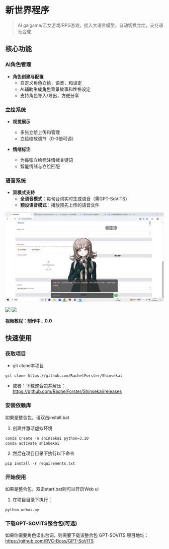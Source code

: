 # 新世界程序

> AI galgame/乙女游戏/RPG游戏，接入大语言模型，自动切换立绘，支持语音合成

## 核心功能

### AI角色管理
- **角色创建与配置**
  - 自定义角色立绘，语音，和设定
  - AI辅助生成角色背景故事和性格设定
  - 支持角色导入/导出，方便分享

### 立绘系统
- **视觉展示**
  - 多张立绘上传和管理
  - 立绘缩放调节（0-3倍可调）

- **情绪标注**
  - 为每张立绘标注情绪关键词
  - 智能情绪与立绘匹配

### 语音系统
- **双模式支持**
  - **全语音模式**：每句台词实时生成语音（需GPT-SoVITS）
  - **预设语音模式**：播放预先上传的语音文件

![Wellerman-Uri](assets/present_example.png)

[![](https://img.shields.io/badge/-完整效果展示Ⅰ-EEE?logo=bilibili)](https://www.bilibili.com/video/BV15H4y1o73x/?share_source=copy_web&vd_source=4641a345db4563ba087d0ed0ba8bdf85)
[![](https://img.shields.io/badge/-完整效果展示Ⅱ-EEE?logo=bilibili)](https://www.bilibili.com/video/BV1Hp4y1c7TU/?share_source=copy_web&vd_source=4641a345db4563ba087d0ed0ba8bdf85)

**视频教程：制作中...0.0**

## 快速使用
### 获取项目
- git clone本项目
```
git clone https://github.com/RachelForster/Shinsekai
```
- 或者：下载整合包并解压：https://github.com/RachelForster/Shinsekai/releases 

### 安装依赖库
如果是整合包，请双击install.bat
1. 创建并激活虚拟环境  
```
conda create -n shinsekai python=3.10
conda activate shinkekai
```
2. 然后在项目目录下执行以下命令  
```
pip install -r requirements.txt
```
### 开始使用
如果是整合包，双击start.bat则可以开启Web ui
1. 在项目目录下执行：
```
python webui.py
```

### 下载GPT-SOVITS整合包(可选)  
如果你需要角色读出台词，则需要下载该整合包
GPT-SOVITS 项目地址：https://github.com/RVC-Boss/GPT-SoVITS